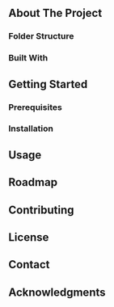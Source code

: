 ## About The Project

### Folder Structure

### Built With



## Getting Started

### Prerequisites

### Installation



## Usage



## Roadmap



## Contributing



## License



## Contact



## Acknowledgments
